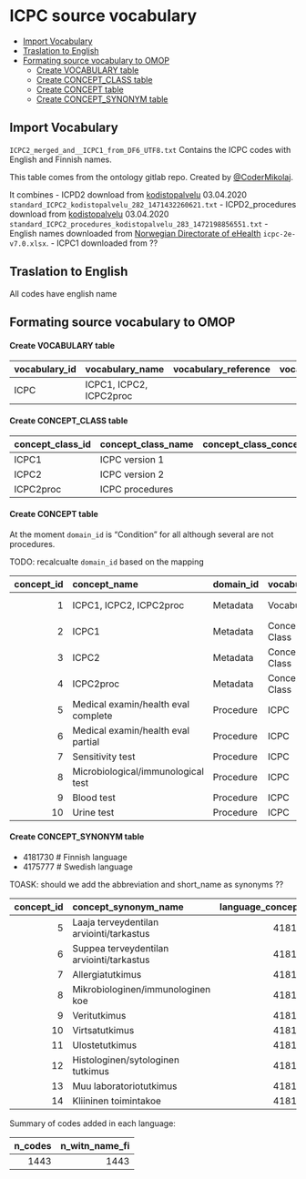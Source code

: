 ICPC source vocabulary
================

  - [Import Vocabulary](#import-vocabulary)
  - [Traslation to English](#traslation-to-english)
  - [Formating source vocabulary to
    OMOP](#formating-source-vocabulary-to-omop)
      - [Create VOCABULARY table](#create-vocabulary-table)
      - [Create CONCEPT\_CLASS table](#create-concept_class-table)
      - [Create CONCEPT table](#create-concept-table)
      - [Create CONCEPT\_SYNONYM table](#create-concept_synonym-table)

## Import Vocabulary

`ICPC2_merged_and__ICPC1_from_DF6_UTF8.txt` Contains the ICPC codes with
English and Finnish names.

This table comes from the ontology gitlab repo. Created by
[@CoderMikolaj](github.com/CoderMikolaj).

It combines - ICPD2 download from
[kodistopalvelu](https://version.helsinki.fi/ontology-group/ontologists/-/wikis/uploads/ce2ce4426b394ef58021b198b28869d4/Koodistopalvelu_ICPC2_v5_2020-04-03.xlsx)
03.04.2020 `standard_ICPC2_kodistopalvelu_282_1471432260621.txt` -
ICPD2\_procedures download from
[kodistopalvelu](https://version.helsinki.fi/ontology-group/ontologists/-/wikis/uploads/ca4885e34d5715029f3305e4fb222960/Koodistopalvelu_ICPC2_prosessikoodit_v5_2020-04-03.xlsx)
03.04.2020
`standard_ICPC2_procedures_kodistopalvelu_283_1472198856551.txt` -
English names downloaded from [Norwegian Directorate of
eHealth](https://ehelse.no/kodeverk/icpc-2e--english-version)
`icpc-2e-v7.0.xlsx`. - ICPC1 downloaded from ??

## Traslation to English

All codes have english name

## Formating source vocabulary to OMOP

#### Create VOCABULARY table

<div class="kable-table">

| vocabulary\_id | vocabulary\_name        | vocabulary\_reference | vocabulary\_version | vocabulary\_concept\_id |
| :------------- | :---------------------- | :-------------------- | :------------------ | ----------------------: |
| ICPC           | ICPC1, ICPC2, ICPC2proc |                       |                     |                       1 |

</div>

#### Create CONCEPT\_CLASS table

<div class="kable-table">

| concept\_class\_id | concept\_class\_name | concept\_class\_concept\_id |
| :----------------- | :------------------- | --------------------------: |
| ICPC1              | ICPC version 1       |                           2 |
| ICPC2              | ICPC version 2       |                           3 |
| ICPC2proc          | ICPC procedures      |                           4 |

</div>

#### Create CONCEPT table

At the moment `domain_id` is “Condition” for all although several are
not procedures.

TODO: recalcualte `domain_id` based on the mapping

<div class="kable-table">

| concept\_id | concept\_name                       | domain\_id | vocabulary\_id | concept\_class\_id | standard\_concept | concept\_code  | valid\_start\_date | valid\_end\_date | invalid\_reason | tmp\_main\_icd10fi | tmp\_name\_fi                             | tmp\_name\_en\_source |
| ----------: | :---------------------------------- | :--------- | :------------- | :----------------- | :---------------- | :------------- | :----------------- | :--------------- | :-------------- | :----------------- | :---------------------------------------- | :-------------------- |
|           1 | ICPC1, ICPC2, ICPC2proc             | Metadata   | Vocabulary     | Vocabulary         | NA                | OMOP generated | 1970-01-01         | 2099-12-31       | NA              | NA                 | NA                                        | NA                    |
|           2 | ICPC1                               | Metadata   | Concept Class  | Concept Class      | NA                | OMOP generated | 1970-01-01         | 2099-12-31       | NA              | NA                 | NA                                        | NA                    |
|           3 | ICPC2                               | Metadata   | Concept Class  | Concept Class      | NA                | OMOP generated | 1970-01-01         | 2099-12-31       | NA              | NA                 | NA                                        | NA                    |
|           4 | ICPC2proc                           | Metadata   | Concept Class  | Concept Class      | NA                | OMOP generated | 1970-01-01         | 2099-12-31       | NA              | NA                 | NA                                        | NA                    |
|           5 | Medical examin/health eval complete | Procedure  | ICPC           | ICPC2proc          | NA                | \-30           | 1970-01-01         | 2099-12-31       | NA              | NA                 | Laaja terveydentilan arviointi/tarkastus  | THL                   |
|           6 | Medical examin/health eval partial  | Procedure  | ICPC           | ICPC2proc          | NA                | \-31           | 1970-01-01         | 2099-12-31       | NA              | NA                 | Suppea terveydentilan arviointi/tarkastus | THL                   |
|           7 | Sensitivity test                    | Procedure  | ICPC           | ICPC2proc          | NA                | \-32           | 1970-01-01         | 2099-12-31       | NA              | NA                 | Allergiatutkimus                          | THL                   |
|           8 | Microbiological/immunological test  | Procedure  | ICPC           | ICPC2proc          | NA                | \-33           | 1970-01-01         | 2099-12-31       | NA              | NA                 | Mikrobiologinen/immunologinen koe         | THL                   |
|           9 | Blood test                          | Procedure  | ICPC           | ICPC2proc          | NA                | \-34           | 1970-01-01         | 2099-12-31       | NA              | NA                 | Veritutkimus                              | THL                   |
|          10 | Urine test                          | Procedure  | ICPC           | ICPC2proc          | NA                | \-35           | 1970-01-01         | 2099-12-31       | NA              | NA                 | Virtsatutkimus                            | THL                   |

</div>

#### Create CONCEPT\_SYNONYM table

  - 4181730 \# Finnish language
  - 4175777 \# Swedish language

TOASK: should we add the abbreviation and short\_name as synonyms ??

<div class="kable-table">

| concept\_id | concept\_synonym\_name                    | language\_concept\_id |
| ----------: | :---------------------------------------- | --------------------: |
|           5 | Laaja terveydentilan arviointi/tarkastus  |               4181730 |
|           6 | Suppea terveydentilan arviointi/tarkastus |               4181730 |
|           7 | Allergiatutkimus                          |               4181730 |
|           8 | Mikrobiologinen/immunologinen koe         |               4181730 |
|           9 | Veritutkimus                              |               4181730 |
|          10 | Virtsatutkimus                            |               4181730 |
|          11 | Ulostetutkimus                            |               4181730 |
|          12 | Histologinen/sytologinen tutkimus         |               4181730 |
|          13 | Muu laboratoriotutkimus                   |               4181730 |
|          14 | Kliininen toimintakoe                     |               4181730 |

</div>

Summary of codes added in each language:

<div class="kable-table">

| n\_codes | n\_witn\_name\_fi |
| -------: | ----------------: |
|     1443 |              1443 |

</div>
